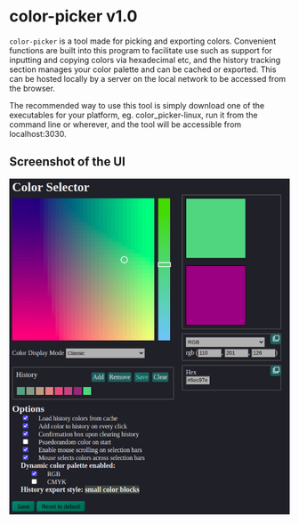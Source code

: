 # color-picker v1.0
`color-picker` is a tool made for picking and exporting colors. Convenient functions are built into this program to facilitate use such as support for inputting and copying colors via hexadecimal etc, and the history tracking section manages your color palette and can be cached or exported. This can be hosted locally by a server on the local network to be accessed from the browser.

The recommended way to use this tool is simply download one of the executables for your platform, eg. color_picker-linux, run it from the command line or wherever, and the tool will be accessible from localhost:3030.

Screenshot of the UI
-------------------------------

<img src="./Demo.png" />
